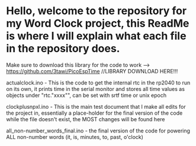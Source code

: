# Hello, welcome to the repository for my Word Clock project, this ReadMe is where I will explain what each file in the repository does.

Make sure to download this library for the code to work --> https://github.com/3tawi/PicoEspTime //LIBRARY DOWNLOAD HERE!!!

actualclock.ino - This is the code to get the internal rtc in the rp2040 to run on its own, it prints time in the serial monitor and stores all time values as objects under "rtc."xxxx"", can be set with  srtf time or unix epoch

clockplusnpxl.ino - This is the main test document that I make all edits for the project in, essentially a place-holder for the final version of the code while the file doesn't exist, the MOST changes will be found here

all_non-number_words_final.ino - the final version of the code for powering ALL non-number words (it, is, minutes, to, past, o'clock) 
